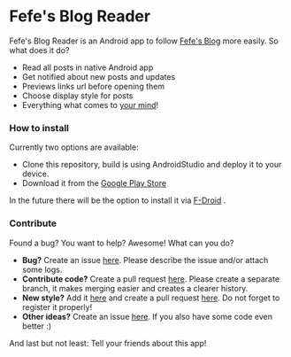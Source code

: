 Fefe's Blog Reader
==================

Fefe's Blog Reader is an Android app to follow
[Fefe's Blog](https://blog.fefe.de/) more easily.
So what does it do?

- Read all posts in native Android app
- Get notified about new posts and updates
- Previews links url before opening them
- Choose display style for posts
- Everything what comes to [your mind](#contribute)!

### How to install

Currently two options are available:

- Clone this repository, build is using AndroidStudio and
deploy it to your device.
- Download it from the [Google Play Store](https://play.google.com/store/apps/details?id=de.timbolender.fefereader)

In the future there will be the option to install it via [F-Droid](https://f-droid.org/) .

### Contribute

Found a bug? You want to help? Awesome! What can you do?

- **Bug?** Create an issue [here](https://github.com/itiboi/fefereader/issues).
  Please describe the issue and/or attach some logs.
- **Contribute code?** Create a pull request
  [here](https://github.com/itiboi/fefereader/pulls). Please create a
  separate branch, it makes merging easier and creates a clearer history.
- **New style?** Add it [here](app/src/main/res/values/strings.xml) and
  create a pull request [here](https://github.com/itiboi/fefereader/pulls).
  Do not forget to register it properly!
- **Other ideas?** Create an issue [here](https://github.com/itiboi/fefereader/issues).
  If you also have some code even better :)

And last but not least: Tell your friends about this app!
